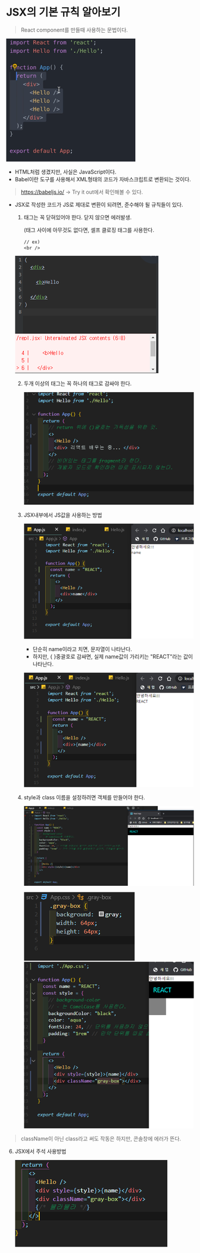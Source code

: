 # JSX의 기본 규칙 알아보기

> React component를 만들때 사용하는 문법이다.





<img src="ss.assets/image-20200831152651713.png" alt="image-20200831152651713" style="zoom: 50%;" />

- HTML처럼 생겼지만, 사실은 JavaScript이다.
- Babel이란 도구를 사용해서 XML형태의 코드가 자바스크립트로 변환되는 것이다.

> https://babeljs.io/  -> Try it out에서 확인해볼 수 있다.



- JSX로 작성한 코드가 JS로 제대로 변환이 되려면, 준수해야 될 규칙들이 있다.

  1. 태그는 꼭 닫혀있어야 한다. 닫지 않으면 에러발생. 

     (태그 사이에 아무것도 없다면, 셀프 클로징 태그를 사용한다. 

     ```react
     // ex) 
     <br />
     ```

  ![image-20200831153522921](ss.assets/image-20200831153522921.png)

  

  2. 두개 이상의 태그는 꼭 하나의 태그로 감싸야 한다.

     ![image-20200831154614970](ss.assets/image-20200831154614970.png)

     

  3. JSX내부에서 JS값을 사용하는 방법

     ![image-20200831155304073](ss.assets/image-20200831155304073.png)

     - 단순히 name이라고 치면, 문자열이 나타난다.
     - 하지만, { }중괄호로 감싸면, 실제 name값이 가리키는 "REACT"라는 값이 나타난다.

     ![image-20200831155451592](ss.assets/image-20200831155451592.png)

     

  4. style과 class 이름을 설정하려면 객체를 만들어야 한다.

     ![image-20200831160559566](ss.assets/image-20200831160559566.png)

     ![image-20200831161448998](ss.assets/image-20200831161448998.png) <img src="ss.assets/image-20200831161400395.png" alt="image-20200831161400395"  />

> className이 아닌 class라고 써도 작동은 하지만, 콘솔창에 에러가 뜬다.



  6. JSX에서 주석 사용방법

     ![image-20200831162053755](ss.assets/image-20200831162053755.png)